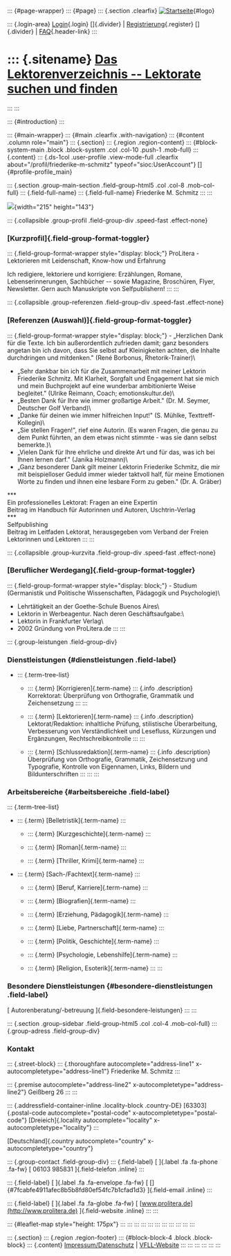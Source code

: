 ::: {#page-wrapper}
::: {#page}
::: {.section .clearfix}
[![Startseite](https://www.lektoren.de/sites/default/files/VfLL_logo.jpg)](/ "Startseite"){#logo}

::: {.login-area}
[Login](/user){.login} []{.divider} \|
[Registrierung](/user/register){.register} []{.divider} \|
[FAQ](/faq-page){.header-link}
:::

::: {.sitename}
[Das Lektorenverzeichnis -- Lektorate suchen und finden](/ "Startseite")
========================================================================
:::
:::

::: {#introduction}
:::

::: {#main-wrapper}
::: {#main .clearfix .with-navigation}
::: {#content .column role="main"}
::: {.section}
::: {.region .region-content}
::: {#block-system-main .block .block-system .col .col-10 .push-1 .mob-full}
::: {.content}
::: {.ds-1col .user-profile .view-mode-full .clearfix about="/profil/friederike-m-schmitz" typeof="sioc:UserAccount"}
[]{#profile-profile_main}

::: {.section .group-main-section .field-group-html5 .col .col-8 .mob-col-full}
::: {.field-full-name}
::: {.field-full-name}
Friederike M. Schmitz
:::
:::

![](https://www.lektoren.de/sites/default/files/styles/profile-image-full/public/users/profile_img/friederike5.jpg?itok=d59KJCtP){width="215"
height="143"}

::: {.collapsible .group-profil .field-group-div .speed-fast .effect-none}
### [Kurzprofil]{.field-group-format-toggler}

::: {.field-group-format-wrapper style="display: block;"}
ProLitera - Lektorieren mit Leidenschaft, Know-how und Erfahrung

Ich redigiere, lektoriere und korrigiere: Erzählungen, Romane,
Lebenserinnerungen, Sachbücher -- sowie Magazine, Broschüren, Flyer,
Newsletter. Gern auch Manuskripte von Selfpublishern!
:::
:::

::: {.collapsible .group-referenzen .field-group-div .speed-fast .effect-none}
### [Referenzen (Auswahl)]{.field-group-format-toggler}

::: {.field-group-format-wrapper style="display: block;"}
\- „Herzlichen Dank für die Texte. Ich bin außerordentlich zufrieden
damit; ganz besonders angetan bin ich davon, dass Sie selbst auf
Kleinigkeiten achten, die Inhalte durchdringen und mitdenken." (René
Borbonus, Rhetorik-Trainer)\
- „Sehr dankbar bin ich für die Zusammenarbeit mit meiner Lektorin
Friederike Schmitz. Mit Klarheit, Sorgfalt und Engagement hat sie mich
und mein Buchprojekt auf eine wunderbar ambitionierte Weise begleitet."
(Ulrike Reimann, Coach; emotionskultur.de)\
- „Besten Dank für Ihre wie immer großartige Arbeit." (Dr. M. Seymer,
Deutscher Golf Verband)\
- „Danke für deinen wie immer hilfreichen Input!" (S. Mühlke,
Texttreff-Kollegin)\
- „Sie stellen Fragen!", rief eine Autorin. (Es waren Fragen, die genau
zu dem Punkt führten, an dem etwas nicht stimmte - was sie dann selbst
bemerkte.)\
- „Vielen Dank für Ihre ehrliche und direkte Art und für das, was ich
bei Ihnen lernen darf." (Janika Holzmann)\
- „Ganz besonderer Dank gilt meiner Lektorin Friederike Schmitz, die mir
mit beispielloser Geduld immer wieder taktvoll half, für meine Emotionen
Worte zu finden und ihnen eine lesbare Form zu geben." (Dr. A. Gräber)

\*\*\*\
Ein professionelles Lektorat: Fragen an eine Expertin\
Beitrag im Handbuch für Autorinnen und Autoren, Uschtrin-Verlag\
\*\*\*\
Selfpublishing\
Beitrag im Leitfaden Lektorat, herausgegeben vom Verband der Freien
Lektorinnen und Lektoren
:::
:::

::: {.collapsible .group-kurzvita .field-group-div .speed-fast .effect-none}
### [Beruflicher Werdegang]{.field-group-format-toggler}

::: {.field-group-format-wrapper style="display: block;"}
\- Studium (Germanistik und Politische Wissenschaften, Pädagogik und
Psychologie)\
- Lehrtätigkeit an der Goethe-Schule Buenos Aires\
- Lektorin in Werbeagentur. Nach deren Geschäftsaufgabe:\
- Lektorin in Frankfurter Verlag\
- 2002 Gründung von ProLitera.de
:::
:::

::: {.group-leistungen .field-group-div}
### Dienstleistungen {#dienstleistungen .field-label}

-   ::: {.term-tree-list}
    -   ::: {.term}
        [Korrigieren]{.term-name}
        ::: {.info .description}
        Korrektorat: Überprüfung von Orthografie, Grammatik und
        Zeichensetzung
        :::
        :::

    -   ::: {.term}
        [Lektorieren]{.term-name}
        ::: {.info .description}
        Lektorat/Redaktion: inhaltliche Prüfung, stilistische
        Überarbeitung, Verbesserung von Verständlichkeit und Lesefluss,
        Kürzungen und Ergänzungen, Rechtschreibkontrolle
        :::
        :::

    -   ::: {.term}
        [Schlussredaktion]{.term-name}
        ::: {.info .description}
        Überprüfung von Orthografie, Grammatik, Zeichensetzung und
        Typografie, Kontrolle von Eigennamen, Links, Bildern und
        Bildunterschriften
        :::
        :::
    :::

### Arbeitsbereiche {#arbeitsbereiche .field-label}

::: {.term-tree-list}
-   ::: {.term}
    [Belletristik]{.term-name}
    :::

    -   ::: {.term}
        [Kurzgeschichte]{.term-name}
        :::

    -   ::: {.term}
        [Roman]{.term-name}
        :::

    -   ::: {.term}
        [Thriller, Krimi]{.term-name}
        :::

-   ::: {.term}
    [Sach-/Fachtext]{.term-name}
    :::

    -   ::: {.term}
        [Beruf, Karriere]{.term-name}
        :::

    -   ::: {.term}
        [Biografien]{.term-name}
        :::

    -   ::: {.term}
        [Erziehung, Pädagogik]{.term-name}
        :::

    -   ::: {.term}
        [Liebe, Partnerschaft]{.term-name}
        :::

    -   ::: {.term}
        [Politik, Geschichte]{.term-name}
        :::

    -   ::: {.term}
        [Psychologie, Lebenshilfe]{.term-name}
        :::

    -   ::: {.term}
        [Religion, Esoterik]{.term-name}
        :::
:::

### Besondere Dienstleistungen {#besondere-dienstleistungen .field-label}

[ Autorenberatung/-betreuung ]{.field-besondere-leistungen}
:::
:::

::: {.section .group-sidebar .field-group-html5 .col .col-4 .mob-col-full}
::: {.group-adress .field-group-div}
### Kontakt

::: {.street-block}
::: {.thoroughfare autocomplete="address-line1" x-autocompletetype="address-line1"}
Friederike M. Schmitz
:::

::: {.premise autocomplete="address-line2" x-autocompletetype="address-line2"}
Geißberg 26
:::
:::

::: {.addressfield-container-inline .locality-block .country-DE}
[63303]{.postal-code autocomplete="postal-code"
x-autocompletetype="postal-code"} [Dreieich]{.locality
autocomplete="locality" x-autocompletetype="locality"}
:::

[Deutschland]{.country autocomplete="country"
x-autocompletetype="country"}

::: {.group-contact .field-group-div}
::: {.field-label}
[ ]{.label .fa .fa-phone .fa-fw} [ 06103 985831 ]{.field-telefon
.inline}
:::

::: {.field-label}
[ ]{.label .fa .fa-envelope .fa-fw} [
[]{#7fcabfe4911afec8b5b8fd80ef54fc7b1cfad1d3} ]{.field-email .inline}
:::

::: {.field-label}
[ ]{.label .fa .fa-globe .fa-fw} [
[www.prolitera.de](http://www.prolitera.de) ]{.field-website .inline}
:::
:::

::: {#leaflet-map style="height: 175px"}
:::
:::
:::
:::
:::
:::
:::
:::
:::
:::
:::

::: {.section}
::: {.region .region-footer}
::: {#block-block-4 .block .block-block}
::: {.content}
[Impressum/Datenschutz](/impressum) \|
[VFLL-Website](http://www.vfll.de)
:::
:::
:::
:::
:::
:::
